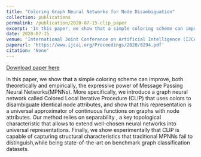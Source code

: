 ```yaml
---
title: "Coloring Graph Neural Networks for Node Disambiguation"
collection: publications
permalink: /publication/2020-07-15-clip_paper
excerpt: 'In this paper, we show that a simple coloring scheme can improve, both theoretically and empirically, the expressive power of Message Passing Neural Networks(MPNNs). More specifically, we introduce a graph neural network called Colored Local Iterative Procedure (CLIP) that uses colors to disambiguate identical node attributes, and show that this representation is a universal approximator of continuous functions on graphs with node attributes. Our method relies on separability , a key topological characteristic that allows to extend well-chosen neural networks into universal representations. Finally, we show experimentally that CLIP is capable of capturing structural characteristics that traditional MPNNs fail to distinguish,while being state-of-the-art on benchmark graph classification datasets.'
date: 2020-07-15
venue: 'International Joint Conference on Artificial Intelligence (IJCAI)'
paperurl: 'https://www.ijcai.org/Proceedings/2020/0294.pdf'
citation: 'None'
---
```


<a href='https://www.ijcai.org/Proceedings/2020/0294.pdf'>Download paper here</a>

In this paper, we show that a simple coloring scheme can improve, both theoretically and empirically, the expressive power of Message Passing Neural Networks(MPNNs). More specifically, we introduce a graph neural network called Colored Local Iterative Procedure (CLIP) that uses colors to disambiguate identical node attributes, and show that this representation is a universal approximator of continuous functions on graphs with node attributes. Our method relies on separability , a key topological characteristic that allows to extend well-chosen neural networks into universal representations. Finally, we show experimentally that CLIP is capable of capturing structural characteristics that traditional MPNNs fail to distinguish,while being state-of-the-art on benchmark graph classification datasets.
